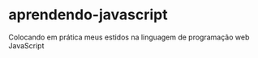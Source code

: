 # aprendendo-javascript
 Colocando em prática meus estidos na linguagem de programação web JavaScript
